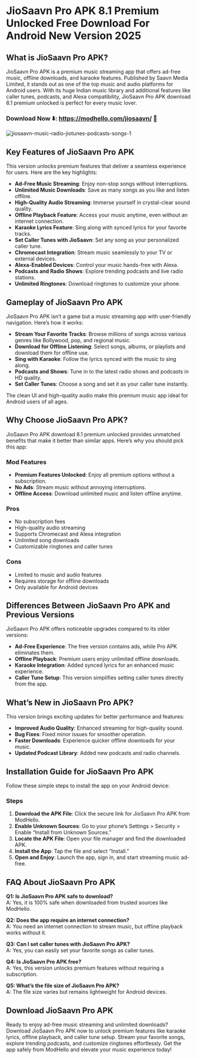 # JioSaavn Pro APK 8.1 Premium Unlocked Free Download For Android New Version 2025

## What is JioSaavn Pro APK?
JioSaavn Pro APK is a premium music streaming app that offers ad-free music, offline downloads, and karaoke features. Published by Saavn Media Limited, it stands out as one of the top music and audio platforms for Android users. With its huge Indian music library and additional features like caller tunes, podcasts, and Alexa compatibility, JioSaavn Pro APK download 8.1 premium unlocked is perfect for every music lover.


### Download Now ⬇️: https://modhello.com/jiosaavn/ 📲
![jiosaavn-music-radio-jiotunes-podcasts-songs-1](https://github.com/user-attachments/assets/e3f3aa8f-9662-4608-a323-bc367d673944)


## Key Features of JioSaavn Pro APK
This version unlocks premium features that deliver a seamless experience for users. Here are the key highlights:

- **Ad-Free Music Streaming**: Enjoy non-stop songs without interruptions.
- **Unlimited Music Downloads**: Save as many songs as you like and listen offline.
- **High-Quality Audio Streaming**: Immerse yourself in crystal-clear sound quality.
- **Offline Playback Feature**: Access your music anytime, even without an internet connection.
- **Karaoke Lyrics Feature**: Sing along with synced lyrics for your favorite tracks.
- **Set Caller Tunes with JioSaavn**: Set any song as your personalized caller tune.
- **Chromecast Integration**: Stream music seamlessly to your TV or external devices.
- **Alexa-Enabled Devices**: Control your music hands-free with Alexa.
- **Podcasts and Radio Shows**: Explore trending podcasts and live radio stations.
- **Unlimited Ringtones**: Download ringtones to customize your phone.

## Gameplay of JioSaavn Pro APK
JioSaavn Pro APK isn’t a game but a music streaming app with user-friendly navigation. Here’s how it works:

- **Stream Your Favorite Tracks**: Browse millions of songs across various genres like Bollywood, pop, and regional music.
- **Download for Offline Listening**: Select songs, albums, or playlists and download them for offline use.
- **Sing with Karaoke**: Follow the lyrics synced with the music to sing along.
- **Podcasts and Shows**: Tune in to the latest radio shows and podcasts in HD quality.
- **Set Caller Tunes**: Choose a song and set it as your caller tune instantly.

The clean UI and high-quality audio make this premium music app ideal for Android users of all ages.

## Why Choose JioSaavn Pro APK?
JioSaavn Pro APK download 8.1 premium unlocked provides unmatched benefits that make it better than similar apps. Here’s why you should pick this app:

### Mod Features
- **Premium Features Unlocked**: Enjoy all premium options without a subscription.
- **No Ads**: Stream music without annoying interruptions.
- **Offline Access**: Download unlimited music and listen offline anytime.

### Pros
- No subscription fees
- High-quality audio streaming
- Supports Chromecast and Alexa integration
- Unlimited song downloads
- Customizable ringtones and caller tunes

### Cons
- Limited to music and audio features
- Requires storage for offline downloads
- Only available for Android devices

## Differences Between JioSaavn Pro APK and Previous Versions
JioSaavn Pro APK offers noticeable upgrades compared to its older versions:

- **Ad-Free Experience**: The free version contains ads, while Pro APK eliminates them.
- **Offline Playback**: Premium users enjoy unlimited offline downloads.
- **Karaoke Integration**: Added synced lyrics for an enhanced music experience.
- **Caller Tune Setup**: This version simplifies setting caller tunes directly from the app.

## What’s New in JioSaavn Pro APK?
This version brings exciting updates for better performance and features:

- **Improved Audio Quality**: Enhanced streaming for high-quality sound.
- **Bug Fixes**: Fixed minor issues for smoother operation.
- **Faster Downloads**: Experience quicker offline downloads for your music.
- **Updated Podcast Library**: Added new podcasts and radio channels.

## Installation Guide for JioSaavn Pro APK
Follow these simple steps to install the app on your Android device:

### Steps
1. **Download the APK File**: Click the secure link for JioSaavn Pro APK from ModHello.
2. **Enable Unknown Sources**: Go to your phone’s Settings > Security > Enable “Install from Unknown Sources.”
3. **Locate the APK File**: Open your file manager and find the downloaded APK.
4. **Install the App**: Tap the file and select “Install.”
5. **Open and Enjoy**: Launch the app, sign in, and start streaming music ad-free.

## FAQ About JioSaavn Pro APK

**Q1: Is JioSaavn Pro APK safe to download?**  
A: Yes, it is 100% safe when downloaded from trusted sources like ModHello.

**Q2: Does the app require an internet connection?**  
A: You need an internet connection to stream music, but offline playback works without it.

**Q3: Can I set caller tunes with JioSaavn Pro APK?**  
A: Yes, you can easily set your favorite songs as caller tunes.

**Q4: Is JioSaavn Pro APK free?**  
A: Yes, this version unlocks premium features without requiring a subscription.

**Q5: What’s the file size of JioSaavn Pro APK?**  
A: The file size varies but remains lightweight for Android devices.

## Download JioSaavn Pro APK
Ready to enjoy ad-free music streaming and unlimited downloads? Download JioSaavn Pro APK now to unlock premium features like karaoke lyrics, offline playback, and caller tune setup. Stream your favorite songs, explore trending podcasts, and customize ringtones effortlessly. Get the app safely from ModHello and elevate your music experience today!

